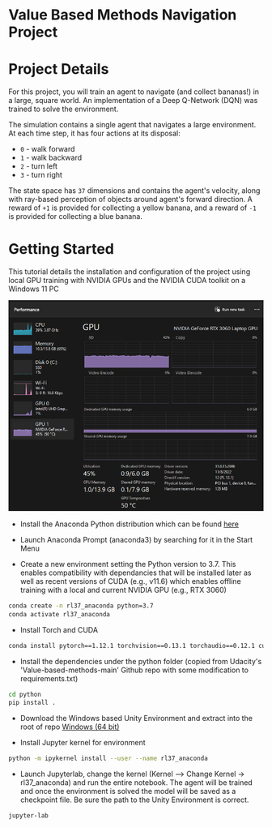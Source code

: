 # Value Based Methods Navigation Project

# Project Details
For this project, you will train an agent to navigate (and collect bananas!) in a large, square world.
An implementation of a Deep Q-Network (DQN) was trained to solve the environment.


The simulation contains a single agent that navigates a large environment.  At each time step, it has four actions at its disposal:
- `0` - walk forward 
- `1` - walk backward
- `2` - turn left
- `3` - turn right

The state space has `37` dimensions and contains the agent's velocity, along with ray-based perception of objects around agent's forward direction.
A reward of `+1` is provided for collecting a yellow banana, and a reward of `-1` is provided for collecting a blue banana.

# Getting Started
This tutorial details the installation and configuration of the project using local GPU training with NVIDIA GPUs and the NVIDIA CUDA toolkit on a Windows 11 PC

![Local GPU Training](https://github.com/mindcriminal/Udacity_RL_Nanodegree_Projects/blob/main/Value_Based_Methods_Navigation/GPU_Screenshot.png)

* Install the Anaconda Python distribution which can be found [here](https://www.anaconda.com/)

* Launch Anaconda Prompt (anaconda3) by searching for it in the Start Menu

* Create a new environment setting the Python version to 3.7.  This enables compatibility with dependancies that will be installed later as well as recent versions of CUDA (e.g., v11.6) which enables offline training with a local and current NVIDIA GPU (e.g., RTX 3060)
```bash
conda create -n rl37_anaconda python=3.7
conda activate rl37_anaconda 
```
* Install Torch and CUDA
```bash
conda install pytorch==1.12.1 torchvision==0.13.1 torchaudio==0.12.1 cudatoolkit=11.6 -c pytorch -c conda-forge
```
* Install the dependencies under the python folder (copied from Udacity's 'Value-based-methods-main' Github repo with some modification to requirements.txt)
```bash
cd python
pip install .
```
* Download the Windows based Unity Environment and extract into the root of repo
[Windows (64 bit)](https://s3-us-west-1.amazonaws.com/udacity-drlnd/P1/Banana/Banana_Windows_x86_64.zip)

* Install Jupyter kernel for environment
```bash
python -m ipykernel install --user --name rl37_anaconda
```
* Launch Jupyterlab, change the kernel (Kernel --> Change Kernel -> rl37_anaconda) and run the entire notebook. The agent will be trained and once the environment is solved the model will be saved as a checkpoint file. Be sure the path to the Unity Environment is correct.
```bash
jupyter-lab
```
